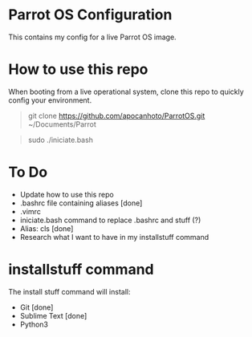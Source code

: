 # Parrot OS Configuration
This contains my config for a live Parrot OS image.


# How to use this repo
When booting from a live operational system, clone this repo to quickly config your environment.
> git clone https://github.com/apocanhoto/ParrotOS.git ~/Documents/Parrot

> sudo ./iniciate.bash

# To Do
- Update how to use this repo
- .bashrc file containing aliases [done]
- .vimrc
- iniciate.bash command to replace .bashrc and stuff (?)
- Alias: cls [done]
- Research what I want to have in my installstuff command

# installstuff command
The install stuff command will install:
- Git [done]
- Sublime Text [done]
- Python3
